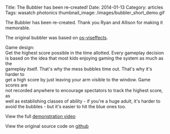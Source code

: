 Title: The Bubbler has been re-created!
Date:  2014-01-13
Category: articles
Tags: wasatch photonics
thumbnail_image: /images/bubbler_short_demo.gif

The Bubbler has been re-created. Thank you Ryan and Allison for making
it memorable. 

The original bubbler was based on [os-viseffects](/posts/real-time-visual-effects.html). 
                                                                                                                                                 
 Game design:                                                                                                                                    
     Get the highest score possible in the time allotted. Every gameplay decision                                                                
 is based on the idea that most kids enjoying gaming the system as much as the                                                                   
 gameplay itself. That's why the mess bubbles time out. That's why it's harder to                                                                
 get a high score by just leaving your arm visible to the window. Game scores are                                                                
 not recorded anywhere to encourage spectators to track the highest score, as                                                                    
 well as establishing classes of ability - if you're a huge adult, it's harder to                                                                
 avoid the bubbles - but it's easier to hit the blue ones too.                                                                                   
                                                                                      
View the full [demonstration video](/files/videos/bubbler_long_demo.mp4)

View the original source code on [github](https://github.com/NathanHarrington/BubblerHope)
